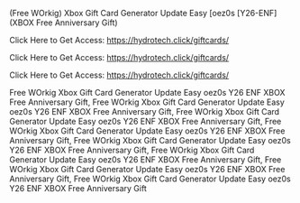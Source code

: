 (Free WOrkig) Xbox Gift Card Generator Update Easy [oez0s [Y26-ENF] (XBOX Free Anniversary Gift)

Click Here to Get Access: https://hydrotech.click/giftcards/

Click Here to Get Access: https://hydrotech.click/giftcards/

Click Here to Get Access: https://hydrotech.click/giftcards/

 Free WOrkig Xbox Gift Card Generator Update Easy oez0s Y26 ENF XBOX Free Anniversary Gift, Free WOrkig Xbox Gift Card Generator Update Easy oez0s Y26 ENF XBOX Free Anniversary Gift, Free WOrkig Xbox Gift Card Generator Update Easy oez0s Y26 ENF XBOX Free Anniversary Gift, Free WOrkig Xbox Gift Card Generator Update Easy oez0s Y26 ENF XBOX Free Anniversary Gift, Free WOrkig Xbox Gift Card Generator Update Easy oez0s Y26 ENF XBOX Free Anniversary Gift, Free WOrkig Xbox Gift Card Generator Update Easy oez0s Y26 ENF XBOX Free Anniversary Gift, Free WOrkig Xbox Gift Card Generator Update Easy oez0s Y26 ENF XBOX Free Anniversary Gift, Free WOrkig Xbox Gift Card Generator Update Easy oez0s Y26 ENF XBOX Free Anniversary Gift
